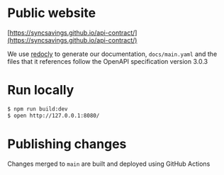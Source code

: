 # Public website

[https://syncsavings.github.io/api-contract/](https://syncsavings.github.io/api-contract/)

We use [redocly](https://redocly.com/docs) to generate our documentation, `docs/main.yaml` and the files that it references follow the OpenAPI specification version 3.0.3

# Run locally

```sh
$ npm run build:dev
$ open http://127.0.0.1:8080/
```

# Publishing changes

Changes merged to `main` are built and deployed using GitHub Actions



